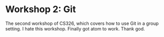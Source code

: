 # Workshop 2: Git

The second workshop of CS326, which covers how to use Git in a group setting.
I hate this workshop.
Finally got atom to work. Thank god.
